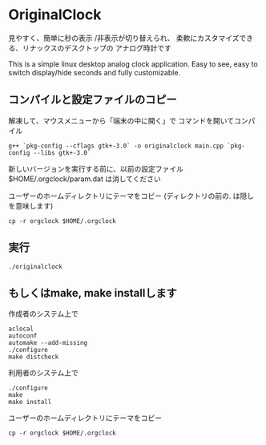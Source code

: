 # OriginalClock

見やすく、簡単に秒の表示 /非表示が切り替えられ、
柔軟にカスタマイズできる、リナックスのデスクトップの
アナログ時計です

This is a simple linux desktop analog clock application.
Easy to see, easy to switch display/hide seconds
and fully customizable.

## コンパイルと設定ファイルのコピー

解凍して、マウスメニューから「端末の中に開く」で
コマンドを開いてコンパイル
```
g++ `pkg-config --cflags gtk+-3.0` -o originalclock main.cpp `pkg-config --libs gtk+-3.0`
```
新しいバージョンを実行する前に、以前の設定ファイル $HOME/.orgclock/param.dat は消してください

ユーザーのホームディレクトリにテーマをコピー
 (ディレクトリの前の. は隠しを意味します)
```
cp -r orgclock $HOME/.orgclock
```

## 実行
```
./originalclock
```

## もしくはmake, make installします

作成者のシステム上で
```
aclocal
autoconf
automake --add-missing
./configure
make distcheck
```

利用者のシステム上で
```
./configure
make
make install
```

ユーザーのホームディレクトリにテーマをコピー
```
cp -r orgclock $HOME/.orgclock
```
